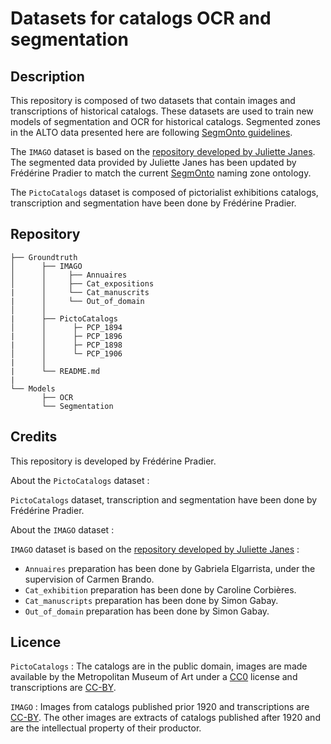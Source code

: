 # Datasets for catalogs OCR and segmentation 

## Description

This repository is composed of two datasets that contain images and transcriptions of historical catalogs. 
These datasets are used to train new models of segmentation and OCR for historical catalogs. 
Segmented zones in the ALTO data presented here are following [SegmOnto guidelines](https://github.com/SegmOnto/Guidelines). 

The `IMAGO` dataset is based on the [repository developed by Juliette Janes](https://github.com/Juliettejns/cataloguesSegmentationOCR/). 
The segmented data provided by Juliette Janes has been updated by Frédérine Pradier to match the current [SegmOnto](https://github.com/SegmOnto) naming zone ontology. 

The `PictoCatalogs` dataset is composed of pictorialist exhibitions catalogs, transcription and segmentation have been done by Frédérine Pradier.

## Repository

```
├── Groundtruth
│      ├── IMAGO
│      │     ├── Annuaires
│      │     ├── Cat_expositions
|      │     └── Cat_manuscrits
|      │     └── Out_of_domain
│      │
|      ├── PictoCatalogs
│      │      ├─ PCP_1894
|      │      ├─ PCP_1896
|      │      ├─ PCP_1898
│      │      └─ PCP_1906
|      │
|      └── README.md
|
└── Models
       ├── OCR
       └── Segmentation           
```

## Credits 

This repository is developed by Frédérine Pradier.

About the `PictoCatalogs` dataset :

`PictoCatalogs` dataset, transcription and segmentation have been done by Frédérine Pradier.

About the `IMAGO` dataset :

`IMAGO` dataset is based on the [repository developed by Juliette Janes](https://github.com/IMAGO-Catalogues-Jjanes/cataloguesSegmentationOCR) : 
- `Annuaires` preparation has been done by Gabriela Elgarrista, under the supervision of Carmen Brando.
- `Cat_exhibition` preparation has been done by Caroline Corbières.
- `Cat_manuscripts` preparation has been done by Simon Gabay.
- `Out_of_domain` preparation has been done by Simon Gabay.

## Licence

`PictoCatalogs` : The catalogs are in the public domain, images are made available by the Metropolitan Museum of Art under a [CC0](https://creativecommons.org/publicdomain/zero/1.0/deed.fr) license and transcriptions are [CC-BY](https://creativecommons.org/licenses/by/2.0/fr/).

`IMAGO` : Images from catalogs published prior 1920 and transcriptions are [CC-BY](https://creativecommons.org/licenses/by/2.0/fr/). The other images are extracts of catalogs published after 1920 and are the intellectual property of their productor.

